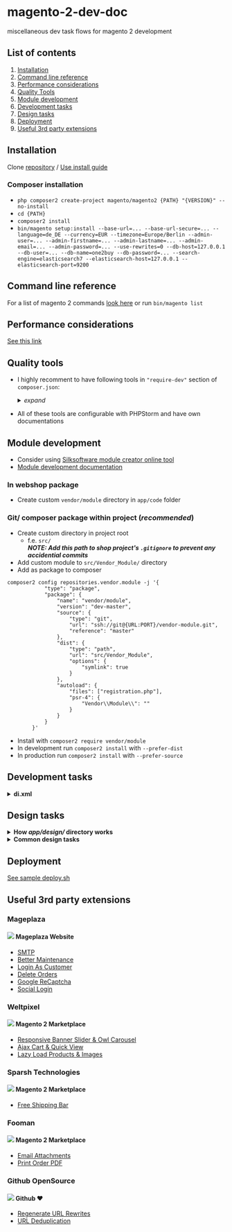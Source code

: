 # magento-2-dev-doc
miscellaneous dev task flows for magento 2 development

## List of contents
1. [Installation](#installation)
2. [Command line reference](#command-line-reference)
3. [Performance considerations](#performance-considerations)
4. [Quality Tools](#quality-tools)
5. [Module development](#module-development)
6. [Development tasks](#development-tasks)
7. [Design tasks](#design-tasks)
8. [Deployment](#deployment)
9. [Useful 3rd party extensions](#useful-3rd-party-extensions)

## Installation
Clone [repository](https://github.com/magento/magento2) / [Use install guide](https://devdocs.magento.com/guides/v2.4/install-gde/composer.html)
### Composer installation
* `php composer2 create-project magento/magento2 {PATH} "{VERSION}" --no-install`
* `cd {PATH}`
* `composer2 install`
* `bin/magento setup:install --base-url=... --base-url-secure=... --language=de_DE --currency=EUR --timezone=Europe/Berlin --admin-user=... --admin-firstname=... --admin-lastname=... --admin-email=... --admin-password=... --use-rewrites=0 --db-host=127.0.0.1 --db-user=... --db-name=one2buy --db-password=... --search-engine=elasticsearch7 --elasticsearch-host=127.0.0.1 --elasticsearch-port=9200`

## Command line reference
For a list of magento 2 commands [look here](https://devdocs.magento.com/guides/v2.4/config-guide/cli/config-cli-subcommands.html) or run `bin/magento list`

## Performance considerations
[See this link](https://www.atwix.com/magento-2/ways-to-make-theme-faster/)

## Quality tools
* I highly recomment to have following tools in `"require-dev"` section of `composer.json`:  
    <details>
        <summary><i>expand</i></summary>

    ```
        "require-dev": {
            ...
            "friendsofphp/php-cs-fixer": "*",
            "magento/magento-coding-standard": "*",
            "magento/magento2-functional-testing-framework": "*",
            "phpmd/phpmd": "*",
            "phpstan/phpstan": "*",
            "phpunit/phpunit": "*",
            "squizlabs/php_codesniffer": "*"
            ...
        },
    ```
    
    </details>

* All of these tools are configurable with PHPStorm and have own documentations

## Module development
* Consider using [Silksoftware module creator online tool](https://modulecreator.silksoftware.com/magento-module-creator/magento2-module-creator.php)
* [Module development documentation](https://devdocs.magento.com/videos/fundamentals/create-a-new-module/)
### In webshop package
* Create custom `vendor/module` directory in `app/code` folder
### Git/ composer package within project (*recommended*)
* Create custom directory in project root
  * f.e. `src/`  
**_NOTE: Add this path to shop project's `.gitignore` to prevent any accidential commits_**  
* Add custom module to `src/Vendor_Module/` directory
* Add as package to composer
```
composer2 config repositories.vendor.module -j '{
            "type": "package",
            "package": {
                "name": "vendor/module",
                "version": "dev-master",
                "source": {
                    "type": "git",
                    "url": "ssh://git@{URL:PORT}/vendor-module.git",
                    "reference": "master"
                },
                "dist": {
                    "type": "path",
                    "url": "src/Vendor_Module",
                    "options": {
                        "symlink": true
                    }
                },
                "autoload": {
                    "files": ["registration.php"],
                    "psr-4": {
                        "Vendor\\Module\\": ""
                    }
                }
            }
        }'
```
* Install with `composer2 require vendor/module`
* In development run `composer2 install` with `--prefer-dist`
* In production run `composer2 install` with `--prefer-source`

## Development tasks
<details>
    <summary><b>di.xml</b></summary>
</details>

## Design tasks

<details>
    <summary><b>How <i>app/design/</i> directory works</b></summary>
    
* Create designs within the directory by
    * Adding subdirectory like `vendor/design_name`
    * Adding `registration.php`
        <details>
            <summary><i>expand</i></summary>

        ```
                <?php
                \Magento\Framework\Component\ComponentRegistrar::register(
                \Magento\Framework\Component\ComponentRegistrar::THEME,
                'frontend/vendor/design_name',
                __DIR__
                );     
        ```        

        </details>

    * Adding `theme.xml`
        <details>
            <summary><i>expand</i></summary>

        ```
            <theme xmlns:xsi="http://www.w3.org/2001/XMLSchema-instance" xsi:noNamespaceSchemaLocation="urn:magento:framework:Config/etc/theme.xsd">
                <title>{{THEME TILE}}</title>
                <parent>Magento/blank</parent> <!-- This can be any installed theme -->
                <media>
                    <preview_image>/media/theme/preview/preview_image.jpeg</preview_image> <!-- relative to the themes directory -->
                </media>
            </theme>
        ```

        </details>    
</details>
<details>
    <summary><b>Common design tasks</b></summary>

* Overriding layout/ template files:
    * To override those files, see their original path in the vendor module
    * You can then place a file in your theme under `Vendor_Module/layout`, `Vendor_Module/templates`, etc.
    * Omit the area in the file path (as the theme is based on an area already)
    * Examples
        <details>
                <summary><i>Example 1</i></summary>

        * To replace `vendor/magento/module-theme/view/frontend/templates/html/footer.phtml`, copy it to `app/design/frontend/vendor/design-name/Magento_Theme/view/templates/html/footer.phtml`

        </details>

        <details>
                <summary><i>Example 2</i></summary>

        * To replace `vendor/magento/module-theme/view/frontend/templates/html/topmenu.phtml`, copy it to `app/design/frontend/vendor/design-name/Magento_Theme/view/templates/html/topmenu.phtml`

        </details>
 
        <details>
                <summary><i>Example 3</i></summary>

        * To replace `vendor/magento/module-theme/view/frontend/layout/default.xml`, copy it to `app/design/frontend/vendor/design-name/Magento_Theme/layout/default.xml`

        </details>
</details>

## Deployment
[See sample deploy.sh](https://github.com/Luc4G3r/magento-2-dev-doc/blob/main/SAMPLES/deploy.sh)

## Useful 3rd party extensions

### Mageplaza
#### ![](https://www.mageplaza.com/assets/images/icons/icon-96x96.png) Mageplaza Website
* [SMTP](https://www.mageplaza.com/magento-2-smtp/)
* [Better Maintenance](https://www.mageplaza.com/magento-2-better-maintenance/)
* [Login As Customer](https://www.mageplaza.com/magento-2-login-as-customer/)
* [Delete Orders](https://www.mageplaza.com/magento-2-delete-orders/)
* [Google ReCaptcha](https://www.mageplaza.com/magento-2-google-recaptcha/)
* [Social Login](https://www.mageplaza.com/magento-2-social-login-extension/)

### Weltpixel
#### ![](https://marketplace.magento.com/static/version1635440317/frontend/Aheadworks/marketplace/en_US/Magento_Theme/favicon.ico) Magento 2 Marketplace
* [Responsive Banner Slider & Owl Carousel](https://marketplace.magento.com/weltpixel-m2-weltpixel-owl-carousel-slider.html)
* [Ajax Cart & Quick View](https://marketplace.magento.com/weltpixel-m2-weltpixel-quickview.html)
* [Lazy Load Products & Images](https://marketplace.magento.com/weltpixel-m2-weltpixel-lazyload.html)

### Sparsh Technologies
#### ![](https://marketplace.magento.com/static/version1635440317/frontend/Aheadworks/marketplace/en_US/Magento_Theme/favicon.ico) Magento 2 Marketplace
* [Free Shipping Bar](https://marketplace.magento.com/sparsh-magento-2-free-shipping-bar-extension.html)

### Fooman
#### ![](https://marketplace.magento.com/static/version1635440317/frontend/Aheadworks/marketplace/en_US/Magento_Theme/favicon.ico) Magento 2 Marketplace
* [Email Attachments](https://marketplace.magento.com/fooman-emailattachments-m2.html)
* [Print Order PDF](https://marketplace.magento.com/fooman-printorderpdf-m2.html)

### Github OpenSource
#### ![](https://github.githubassets.com/favicons/favicon.png) Github :heart:
* [Regenerate URL Rewrites](https://github.com/olegkoval/magento2-regenerate_url_rewrites)
* [URL Deduplication](https://github.com/cadencelabs/urldedup)


